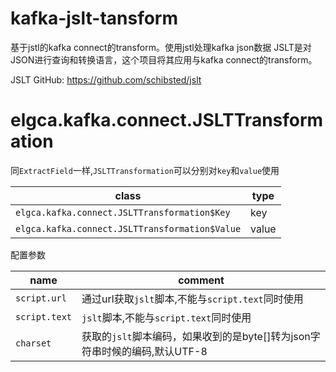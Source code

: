 # kafka-jslt-tansform

基于jstl的kafka connect的transform。使用jstl处理kafka json数据
JSLT是对JSON进行查询和转换语言，这个项目将其应用与kafka connect的transform。

JSLT GitHub: https://github.com/schibsted/jslt

# elgca.kafka.connect.JSLTTransformation

同`ExtractField`一样,`JSLTTransformation`可以分别对`key`和`value`使用

| class | type |
| --- | --- |
|`elgca.kafka.connect.JSLTTransformation$Key`| key|
|`elgca.kafka.connect.JSLTTransformation$Value`| value|

配置参数

| name | comment |
| --- | --- |
| `script.url` | 通过url获取`jslt`脚本,不能与`script.text`同时使用 |
| `script.text` | `jslt`脚本,不能与`script.text`同时使用 |
| `charset` | 获取的`jslt`脚本编码，如果收到的是byte[]转为json字符串时候的编码,默认UTF-8 |
